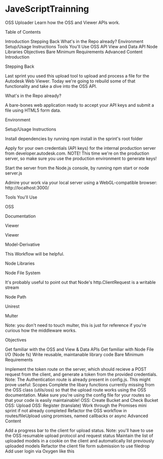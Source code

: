 # JaveScriptTrainning

OSS Uploader
Learn how the OSS and Viewer APIs work.

Table of Contents

Introduction
Stepping Back
What's in the Repo already?
Environment
Setup/Usage Instructions
Tools You'll Use
OSS API
View and Data API
Node Libraries
Objectives
Bare Minimum Requirements
Advanced Content
Introduction

Stepping Back

Last sprint you used this upload tool to upload and process a file for the Autodesk Web Viewer. Today we're going to rebuild some of that functionality and take a dive into the OSS API.

What's in the Repo already?

A bare-bones web application ready to accept your API keys and submit a file using HTML5 form data.

Environment

Setup/Usage Instructions

Install dependencies by running npm install in the sprint's root folder

Apply for your own credentials (API keys) for the internal production server from developer.autodesk.com. NOTE! This time we're on the production server, so make sure you use the production environment to generate keys!

Start the server from the Node.js console, by running npm start or node server.js

Admire your work via your local server using a WebGL-compatible browser: http://localhost:3000/

Tools You'll Use

OSS

Documentation

Viewer

Viewer

Model-Derivative

This Workflow will be helpful.

Node Libraries

Node File System

It's probably useful to point out that Node's http.ClientRequest is a writable stream

Node Path

Unirest

Multer

Note: you don't need to touch multer, this is just for reference if you're curious how the middleware works.

Objectives

Get familiar with the OSS and View & Data APIs
Get familiar with Node File I/O (Node fs)
Write reusable, maintanable library code
Bare Minimum Requirements

Implement the token route on the server, which should recieve a POST request from the client, and generate a token from the provided credentials. Note: The Authentication route is already present in config.js. This might prove useful: Scopes
Complete the libary functions currently missing from the OSS class (utils/oss) so that the upload route works using the OSS documentation. Make sure you're using the config file for your routes so that your code is easily maintainable!
OSS: Create Bucket and Check Bucket
OSS: Upload
OSS: Register (translate)
Work through the Promises mini sprint if not already completed
Refactor the OSS workflow in routes/fileUpload using promises, named callbacks or async
Advanced Content

Add a progress bar to the client for upload status. Note: you'll have to use the OSS resumable upload protocol and request status
Maintain the list of uploaded models in a cookie on the client and automatically list previously uploaded models
Refactor the client file form submission to use filedrop
Add user login via Oxygen like this
